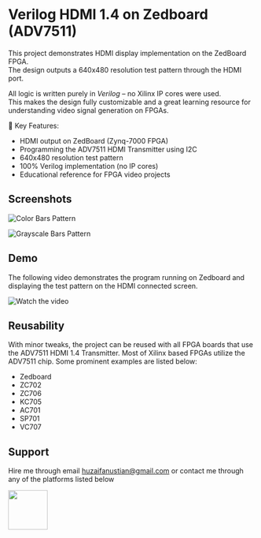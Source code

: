 
# Verilog HDMI 1.4 on Zedboard (ADV7511)

This project demonstrates HDMI display implementation on the ZedBoard FPGA.  
The design outputs a 640x480 resolution test pattern through the HDMI port.  

All logic is written purely in *Verilog* – no Xilinx IP cores were used.  
This makes the design fully customizable and a great learning resource for understanding video signal generation on FPGAs.  

🔹 Key Features:  
- HDMI output on ZedBoard (Zynq-7000 FPGA)
- Programming the ADV7511 HDMI Transmitter using I2C  
- 640x480 resolution test pattern 
- 100% Verilog implementation (no IP cores)  
- Educational reference for FPGA video projects  


## Screenshots

![Color Bars Pattern](media/colored.jpg)

![Grayscale Bars Pattern](media/grayscale.jpg)

## Demo

The following video demonstrates the program running on Zedboard and displaying the test pattern on the HDMI connected screen.

![Watch the video](https://www.youtube.com/shorts/rypr4o7kEKw)

## Reusability

With minor tweaks, the project can be reused with all FPGA boards that use the ADV7511 HDMI 1.4 Transmitter. Most of Xilinx based FPGAs utilize the ADV7511 chip. Some prominent examples are listed below:

- Zedboard 
- ZC702
- ZC706
- KC705
- AC701
- SP701
- VC707

## Support

Hire me through email huzaifanustian@gmail.com or contact me through any of the platforms listed below

<a href="https://www.fiverr.com/s/Q7V2NLj">
  <img src="https://logos-world.net/wp-content/uploads/2020/12/Fiverr-Symbol.png" width="80">
</a>
